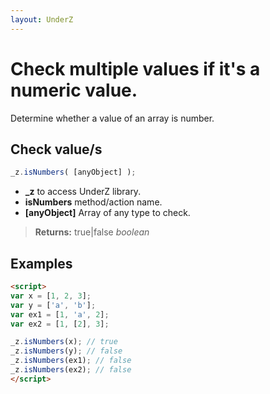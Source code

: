 ```yaml
---
layout: UnderZ
---
```

# Check multiple values if it's a numeric value.
Determine whether a value of an array is number.

## Check value/s
```js
_z.isNumbers( [anyObject] );
```

* **_z** to access UnderZ library.
* **isNumbers** method/action name.
* **[anyObject]** Array of any type to check.

> **Returns:** true|false _boolean_

## Examples

```html
<script>
var x = [1, 2, 3];
var y = ['a', 'b'];
var ex1 = [1, 'a', 2];
var ex2 = [1, [2], 3];

_z.isNumbers(x); // true
_z.isNumbers(y); // false
_z.isNumbers(ex1); // false 
_z.isNumbers(ex2); // false
</script>

```
